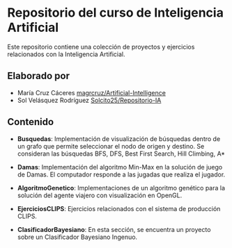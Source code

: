 # Repositorio del curso de Inteligencia Artificial

Este repositorio contiene una colección de proyectos y ejercicios relacionados con la Inteligencia Artificial.

## Elaborado por
- María Cruz Cáceres [magrcruz/Artificial-Intelligence](https://github.com/Solcito25/Artificial-Intelligence)
- Sol Velásquez Rodríguez [Solcito25/Repositorio-IA](https://github.com/Solcito25/Repositorio-IA)

## Contenido

- **Busquedas**: Implementación de visualización de búsquedas dentro de un grafo que permite seleccionar el nodo de origen y destino. Se consideran las búsquedas BFS, DFS, Best First Search, Hill Climbing, A*

- **Damas**: Implementación del algoritmo Min-Max en la solución de juego de Damas. El computador responde a las jugadas que realiza el jugador.

- **AlgoritmoGenetico**: Implementaciones de un algoritmo genético para la solución del agente viajero con visualización en OpenGL.

- **EjerciciosCLIPS**: Ejercicios relacionados con el sistema de producción CLIPS.

- **ClasificadorBayesiano**: En esta sección, se encuentra un proyecto sobre un Clasificador Bayesiano Ingenuo.
